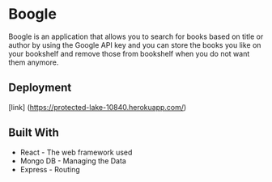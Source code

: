 # Boogle

Boogle is an application that allows you to search for books based on title or author by using the Google API key and you can store the books you like on your bookshelf and remove those from bookshelf when you do not want them anymore.


## Deployment

 [link] (https://protected-lake-10840.herokuapp.com/)

 ## Built With

* React - The web framework used
* Mongo DB - Managing the Data 
* Express - Routing
